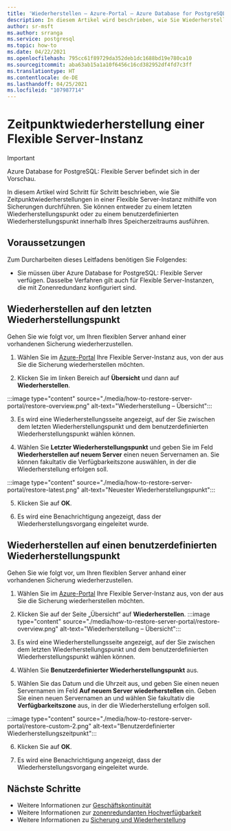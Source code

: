 ```yaml
---
title: 'Wiederherstellen – Azure-Portal – Azure Database for PostgreSQL: Flexible Server'
description: In diesem Artikel wird beschrieben, wie Sie Wiederherstellungsvorgänge in Azure Database for PostgreSQL im Azure-Portal durchführen.
author: sr-msft
ms.author: srranga
ms.service: postgresql
ms.topic: how-to
ms.date: 04/22/2021
ms.openlocfilehash: 795cc61f89729da352deb1dc1688bd19e780ca10
ms.sourcegitcommit: aba63ab15a1a10f6456c16cd382952df4fd7c3ff
ms.translationtype: HT
ms.contentlocale: de-DE
ms.lasthandoff: 04/25/2021
ms.locfileid: "107987714"
---
```

# <a name="point-in-time-restore-of-a-flexible-server"></a>Zeitpunktwiederherstellung einer Flexible Server-Instanz

> [!IMPORTANT]
> Azure Database for PostgreSQL: Flexible Server befindet sich in der Vorschau.

In diesem Artikel wird Schritt für Schritt beschrieben, wie Sie Zeitpunktwiederherstellungen in einer Flexible Server-Instanz mithilfe von Sicherungen durchführen. Sie können entweder zu einem letzten Wiederherstellungspunkt oder zu einem benutzerdefinierten Wiederherstellungspunkt innerhalb Ihres Speicherzeitraums ausführen.

## <a name="pre-requisites"></a>Voraussetzungen

Zum Durcharbeiten dieses Leitfadens benötigen Sie Folgendes:

-   Sie müssen über Azure Database for PostgreSQL: Flexible Server verfügen. Dasselbe Verfahren gilt auch für Flexible Server-Instanzen, die mit Zonenredundanz konfiguriert sind.

## <a name="restoring-to-the-latest-restore-point"></a>Wiederherstellen auf den letzten Wiederherstellungspunkt

Gehen Sie wie folgt vor, um Ihren flexiblen Server anhand einer vorhandenen Sicherung wiederherzustellen.

1.  Wählen Sie im [Azure-Portal](https://portal.azure.com/) Ihre Flexible Server-Instanz aus, von der aus Sie die Sicherung wiederherstellen möchten.

2.  Klicken Sie im linken Bereich auf **Übersicht** und dann auf **Wiederherstellen**.
   
   :::image type="content" source="./media/how-to-restore-server-portal/restore-overview.png" alt-text="Wiederherstellung – Übersicht":::

3.  Es wird eine Wiederherstellungsseite angezeigt, auf der Sie zwischen dem letzten Wiederherstellungspunkt und dem benutzerdefinierten Wiederherstellungspunkt wählen können.

4.  Wählen Sie **Letzter Wiederherstellungspunkt** und geben Sie im Feld **Wiederherstellen auf neuem Server** einen neuen Servernamen an. Sie können fakultativ die Verfügbarkeitszone auswählen, in der die Wiederherstellung erfolgen soll.
   
   :::image type="content" source="./media/how-to-restore-server-portal/restore-latest.png" alt-text="Neuester Wiederherstellungspunkt":::

5.  Klicken Sie auf **OK**.

6.  Es wird eine Benachrichtigung angezeigt, dass der Wiederherstellungsvorgang eingeleitet wurde.

## <a name="restoring-to-a-custom-restore-point"></a>Wiederherstellen auf einen benutzerdefinierten Wiederherstellungspunkt

Gehen Sie wie folgt vor, um Ihren flexiblen Server anhand einer vorhandenen Sicherung wiederherzustellen.

1.  Wählen Sie im [Azure-Portal](https://portal.azure.com/) Ihre Flexible Server-Instanz aus, von der aus Sie die Sicherung wiederherstellen möchten.

2.  Klicken Sie auf der Seite „Übersicht“ auf **Wiederherstellen**.
 :::image type="content" source="./media/how-to-restore-server-portal/restore-overview.png" alt-text="Wiederherstellung – Übersicht":::
    
3.  Es wird eine Wiederherstellungsseite angezeigt, auf der Sie zwischen dem letzten Wiederherstellungspunkt und dem benutzerdefinierten Wiederherstellungspunkt wählen können.

4.  Wählen Sie **Benutzerdefinierter Wiederherstellungspunkt** aus.

5.  Wählen Sie das Datum und die Uhrzeit aus, und geben Sie einen neuen Servernamen im Feld **Auf neuem Server wiederherstellen** ein. Geben Sie einen neuen Servernamen an und wählen Sie fakultativ die **Verfügbarkeitszone** aus, in der die Wiederherstellung erfolgen soll.
   
:::image type="content" source="./media/how-to-restore-server-portal/restore-custom-2.png" alt-text="Benutzerdefinierter Wiederherstellungszeitpunkt":::
 
6.  Klicken Sie auf **OK**.

7.  Es wird eine Benachrichtigung angezeigt, dass der Wiederherstellungsvorgang eingeleitet wurde.

## <a name="next-steps"></a>Nächste Schritte

-   Weitere Informationen zur [Geschäftskontinuität](./concepts-business-continuity.md)
-   Weitere Informationen zur [zonenredundanten Hochverfügbarkeit](./concepts-high-availability.md)
-   Weitere Informationen zu [Sicherung und Wiederherstellung](./concepts-backup-restore.md)
